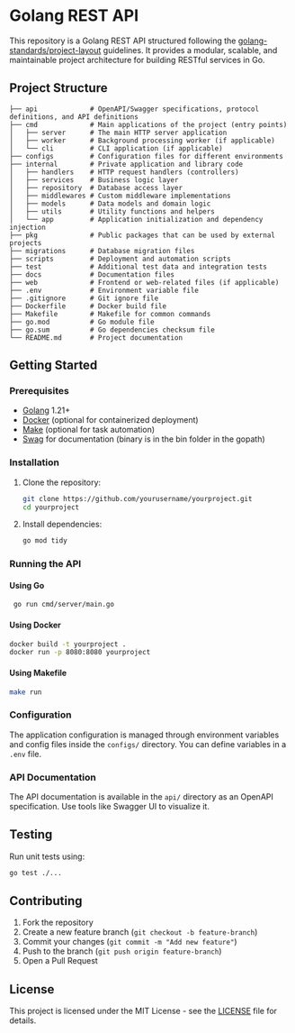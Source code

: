 # Golang REST API

This repository is a Golang REST API structured following the [golang-standards/project-layout](https://github.com/golang-standards/project-layout) guidelines. It provides a modular, scalable, and maintainable project architecture for building RESTful services in Go.

## Project Structure

```
├── api             # OpenAPI/Swagger specifications, protocol definitions, and API definitions
├── cmd             # Main applications of the project (entry points)
│   ├── server      # The main HTTP server application
│   ├── worker      # Background processing worker (if applicable)
│   └── cli         # CLI application (if applicable)
├── configs         # Configuration files for different environments
├── internal        # Private application and library code
│   ├── handlers    # HTTP request handlers (controllers)
│   ├── services    # Business logic layer
│   ├── repository  # Database access layer
│   ├── middlewares # Custom middleware implementations
│   ├── models      # Data models and domain logic
│   ├── utils       # Utility functions and helpers
│   └── app         # Application initialization and dependency injection
├── pkg             # Public packages that can be used by external projects
├── migrations      # Database migration files
├── scripts         # Deployment and automation scripts
├── test            # Additional test data and integration tests
├── docs            # Documentation files
├── web             # Frontend or web-related files (if applicable)
├── .env            # Environment variable file
├── .gitignore      # Git ignore file
├── Dockerfile      # Docker build file
├── Makefile        # Makefile for common commands
├── go.mod          # Go module file
├── go.sum          # Go dependencies checksum file
└── README.md       # Project documentation
```

## Getting Started

### Prerequisites

- [Golang](https://go.dev/dl/) 1.21+
- [Docker](https://www.docker.com/) (optional for containerized deployment)
- [Make](https://www.gnu.org/software/make/) (optional for task automation)
- [Swag](github.com/swaggo/swag) for documentation (binary is in the bin folder in the gopath)

### Installation

1. Clone the repository:
   ```sh
   git clone https://github.com/yourusername/yourproject.git
   cd yourproject
   ```
2. Install dependencies:
   ```sh
   go mod tidy
   ```

### Running the API

#### Using Go
```sh
 go run cmd/server/main.go
```

#### Using Docker
```sh
docker build -t yourproject .
docker run -p 8080:8080 yourproject
```

#### Using Makefile
```sh
make run
```

### Configuration

The application configuration is managed through environment variables and config files inside the `configs/` directory. You can define variables in a `.env` file.

### API Documentation

The API documentation is available in the `api/` directory as an OpenAPI specification. Use tools like Swagger UI to visualize it.

## Testing

Run unit tests using:
```sh
go test ./...
```

## Contributing

1. Fork the repository
2. Create a new feature branch (`git checkout -b feature-branch`)
3. Commit your changes (`git commit -m "Add new feature"`)
4. Push to the branch (`git push origin feature-branch`)
5. Open a Pull Request

## License

This project is licensed under the MIT License - see the [LICENSE](LICENSE) file for details.

